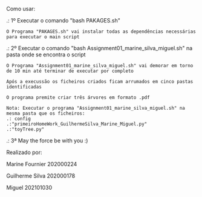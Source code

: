 Como usar:


.: 1º Executar o comando "bash PAKAGES.sh" 

	O Programa "PAKAGES.sh" vai instalar todas as dependências necessárias para executar o main script


.: 2º Executar o comando "bash Assignment01_marine_silva_miguel.sh" na pasta onde se encontra o script


	O Programa "Assignment01_marine_silva_miguel.sh" vai demorar em torno de 10 min até terminar de executar por completo
	
	Após a execussão os ficheiros criados ficam arrumados em cinco pastas identificadas
	
	O programa premite criar três árvores em formato .pdf
	
	Nota: Executar o programa "Assignment01_marine_silva_miguel.sh" na mesma pasta que os ficheiros: 
	.: config
	.:"primeiroHomeWork_GuilhermeSilva_Marine_Miguel.py"
	.:"toyTree.py"


.: 3ª May the force be with you :)



Realizado por:

Marine Fournier 202000224

Guilherme Silva 202000178

Miguel 202101030


